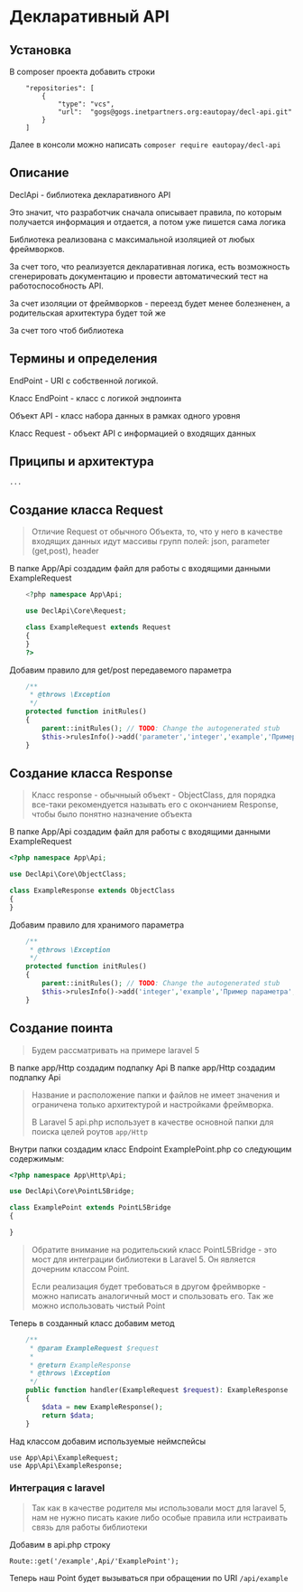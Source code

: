 # Декларативный API

## Установка
В composer проекта добавить строки
```
    "repositories": [
        {
            "type": "vcs",
            "url":  "gogs@gogs.inetpartners.org:eautopay/decl-api.git"
        }
    ]
```

Далее в консоли можно написать
`composer require eautopay/decl-api`

## Описание
DeclApi - библиотека декларативного API

Это значит, что разработчик сначала описывает правила, по которым
получается информация и отдается, а потом уже пишется сама логика

Библиотека реализована с максимальной изоляцией от любых фреймворков.

За счет того, что реализуется декларативная логика, есть возможность
сгенерировать документацию и провести автоматический тест на
работоспособность API.

За счет изоляции от фреймворков - переезд будет менее болезненен,
а родительская архитектура будет той же

За счет того чтоб библиотека

## Термины и определения

EndPoint - URI с собственной логикой.

Класс EndPoint - класс с логикой эндпоинта

Объект API - класс набора данных в рамках одного уровня

Класс Request - объект API с информацией о входящих данных

## Приципы и архитектура
`...`


## Создание класса Request

> Отличие Request от обычного Объекта, то, что у него в качестве входящих
  данных идут массивы групп полей: json, parameter (get,post), header

В папке App/Api создадим файл для работы с входящими данными ExampleRequest

```php
    <?php namespace App\Api;

    use DeclApi\Core\Request;

    class ExampleRequest extends Request
    {
    }
    ?>
```

Добавим правило для get/post передавемого параметра

```php
    /**
     * @throws \Exception
     */
    protected function initRules()
    {
        parent::initRules(); // TODO: Change the autogenerated stub
        $this->rulesInfo()->add('parameter','integer','example','Пример поля','Пример описания поля')->setDefault(10)->setAttributes('required');
    }
```

## Создание класса Response

> Класс response - обычныый объект - ObjectClass, для порядка все-таки
рекомендуется называть его с окончанием Response, чтобы было понятно назначение объекта

В папке App/Api создадим файл для работы с входящими данными ExampleRequest

```php
<?php namespace App\Api;

use DeclApi\Core\ObjectClass;

class ExampleResponse extends ObjectClass
{
}
```

Добавим правило для хранимого параметра

```php
    /**
     * @throws \Exception
     */
    protected function initRules()
    {
        parent::initRules(); // TODO: Change the autogenerated stub
        $this->rulesInfo()->add('integer','example','Пример параметра','Описание параметра');
    }
 ```


## Создание поинта

> Будем рассматривать на примере laravel 5

В папке app/Http создадим подпапку Api
В папке app/Http создадим подпапку Api
> Название и расположение папки и файлов не имеет значения и ограничена
только архитектурой и настройками фреймворка.
>
> В Laravel 5 api.php использует в качестве основной папки для поиска
целей роутов `app/Http`

Внутри папки создадим класс Endpoint ExamplePoint.php со следующим содержимым:
```php
<?php namespace App\Http\Api;

use DeclApi\Core\PointL5Bridge;

class ExamplePoint extends PointL5Bridge
{

}
```

> Обратите внимание на родительский класс PointL5Bridge - это мост для
интеграции библиотеки в Laravel 5. Он является дочерним классом Point.
>
> Если реализация будет требоваться в другом фреймворке - можно написать
аналогичный мост и спользовать его. Так же можно использовать чистый  Point

Теперь в созданный класс добавим метод
```php
    /**
     * @param ExampleRequest $request
     *
     * @return ExampleResponse
     * @throws \Exception
     */
    public function handler(ExampleRequest $request): ExampleResponse
    {
        $data = new ExampleResponse();
        return $data;
    }
```

Над классом добавим используемые неймспейсы
```
use App\Api\ExampleRequest;
use App\Api\ExampleResponse;
```

### Интеграция с laravel

> Так как в качестве родителя мы использовали мост для laravel 5, нам не
нужно писать какие либо особые правила или нстраивать связь для работы библиотеки

Добавим в api.php строку
```
Route::get('/example',Api/'ExamplePoint');
```

Теперь наш Point будет вызываться при обращении по URI `/api/example`


